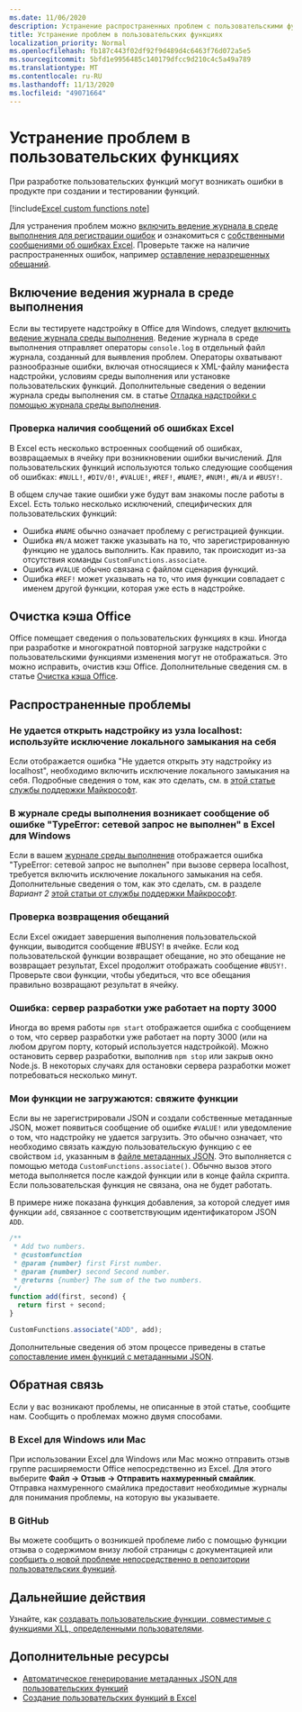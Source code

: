 ```yaml
---
ms.date: 11/06/2020
description: Устранение распространенных проблем с пользовательскими функциями Excel.
title: Устранение проблем в пользовательских функциях
localization_priority: Normal
ms.openlocfilehash: fb187c443f02df92f9d489d4c6463f76d072a5e5
ms.sourcegitcommit: 5bfd1e9956485c140179dfcc9d210c4c5a49a789
ms.translationtype: MT
ms.contentlocale: ru-RU
ms.lasthandoff: 11/13/2020
ms.locfileid: "49071664"
---
```

# <a name="troubleshoot-custom-functions"></a>Устранение проблем в пользовательских функциях

При разработке пользовательских функций могут возникать ошибки в продукте при создании и тестировании функций.

[!include[Excel custom functions note](../includes/excel-custom-functions-note.md)]

Для устранения проблем можно [включить ведение журнала в среде выполнения для регистрации ошибок](#enable-runtime-logging) и ознакомиться с [собственными сообщениями об ошибках Excel](#check-for-excel-error-messages). Проверьте также на наличие распространенных ошибок, например [оставление неразрешенных обещаний](#ensure-promises-return).

## <a name="enable-runtime-logging"></a>Включение ведения журнала в среде выполнения

Если вы тестируете надстройку в Office для Windows, следует [включить ведение журнала среды выполнения](../testing/runtime-logging.md). Ведение журнала в среде выполнения отправляет операторы `console.log` в отдельный файл журнала, созданный для выявления проблем. Операторы охватывают разнообразные ошибки, включая относящиеся к XML-файлу манифеста надстройки, условиям среды выполнения или установке пользовательских функций. Дополнительные сведения о ведении журнала среды выполнения см. в статье [Отладка надстройки с помощью журнала среды выполнения](../testing/runtime-logging.md).

### <a name="check-for-excel-error-messages"></a>Проверка наличия сообщений об ошибках Excel

В Excel есть несколько встроенных сообщений об ошибках, возвращаемых в ячейку при возникновении ошибки вычислений. Для пользовательских функций используются только следующие сообщения об ошибках: `#NULL!`, `#DIV/0!`, `#VALUE!`, `#REF!`, `#NAME?`, `#NUM!`, `#N/A` и `#BUSY!`.

В общем случае такие ошибки уже будут вам знакомы после работы в Excel. Есть только несколько исключений, специфических для пользовательских функций:

- Ошибка `#NAME` обычно означает проблему с регистрацией функции.
- Ошибка `#N/A` может также указывать на то, что зарегистрированную функцию не удалось выполнить. Как правило, так происходит из-за отсутствия команды `CustomFunctions.associate`.
- Ошибка `#VALUE` обычно связана с файлом сценария функций.
- Ошибка `#REF!` может указывать на то, что имя функции совпадает с именем другой функции, которая уже есть в надстройке.

## <a name="clear-the-office-cache"></a>Очистка кэша Office

Office помещает сведения о пользовательских функциях в кэш. Иногда при разработке и многократной повторной загрузке надстройки с пользовательскими функциями изменения могут не отображаться. Это можно исправить, очистив кэш Office. Дополнительные сведения см. в статье [Очистка кэша Office](../testing/clear-cache.md).

## <a name="common-issues"></a>Распространенные проблемы

### <a name="cant-open-add-in-from-localhost-use-a-local-loopback-exception"></a>Не удается открыть надстройку из узла localhost: используйте исключение локального замыкания на себя

Если отображается ошибка "Не удается открыть эту надстройку из localhost", необходимо включить исключение локального замыкания на себя. Подробные сведения о том, как это сделать, см. в [этой статье службы поддержки Майкрософт](https://support.microsoft.com/help/4490419/local-loopback-exemption-does-not-work).

### <a name="runtime-logging-reports-typeerror-network-request-failed-on-excel-on-windows"></a>В журнале среды выполнения возникает сообщение об ошибке "TypeError: сетевой запрос не выполнен" в Excel для Windows

Если в вашем [журнале среды выполнения](custom-functions-troubleshooting.md#enable-runtime-logging) отображается ошибка "TypeError: сетевой запрос не выполнен" при вызове сервера localhost, требуется включить исключение локального замыкания на себя. Дополнительные сведения о том, как это сделать, см. в разделе *Вариант 2* [этой статьи от службы поддержки Майкрософт](https://support.microsoft.com/help/4490419/local-loopback-exemption-does-not-work).

### <a name="ensure-promises-return"></a>Проверка возвращения обещаний

Если Excel ожидает завершения выполнения пользовательской функции, выводится сообщение #BUSY! в ячейке. Если код пользовательской функции возвращает обещание, но это обещание не возвращает результат, Excel продолжит отображать сообщение `#BUSY!`. Проверьте свои функции, чтобы убедиться, что все обещания правильно возвращают результат в ячейку.

### <a name="error-the-dev-server-is-already-running-on-port-3000"></a>Ошибка: сервер разработки уже работает на порту 3000

Иногда во время работы `npm start` отображается ошибка с сообщением о том, что сервер разработки уже работает на порту 3000 (или на любом другом порту, который используется надстройкой). Можно остановить сервер разработки, выполнив `npm stop` или закрыв окно Node.js. В некоторых случаях для остановки сервера разработки может потребоваться несколько минут.

### <a name="my-functions-wont-load-associate-functions"></a>Мои функции не загружаются: свяжите функции

Если вы не зарегистрировали JSON и создали собственные метаданные JSON, может появиться сообщение об ошибке `#VALUE!` или уведомление о том, что надстройку не удается загрузить. Это обычно означает, что необходимо связать каждую пользовательскую функцию с ее свойством `id`, указанным в [файле метаданных JSON](custom-functions-json.md). Это выполняется с помощью метода `CustomFunctions.associate()`. Обычно вызов этого метода выполняется после каждой функции или в конце файла скрипта. Если пользовательская функция не связана, она не будет работать.

В примере ниже показана функция добавления, за которой следует имя функции `add`, связанное с соответствующим идентификатором JSON `ADD`.

```js
/**
 * Add two numbers.
 * @customfunction
 * @param {number} first First number.
 * @param {number} second Second number.
 * @returns {number} The sum of the two numbers.
 */
function add(first, second) {
  return first + second;
}

CustomFunctions.associate("ADD", add);
```

Дополнительные сведения об этом процессе приведены в статье [сопоставление имен функций с метаданными JSON](../excel/custom-functions-json.md#associating-function-names-with-json-metadata).

## <a name="reporting-feedback"></a>Обратная связь

Если у вас возникают проблемы, не описанные в этой статье, сообщите нам. Сообщить о проблемах можно двумя способами.

### <a name="in-excel-on-windows-or-mac"></a>В Excel для Windows или Mac

При использовании Excel для Windows или Mac можно отправить отзыв группе расширяемости Office непосредственно из Excel. Для этого выберите **Файл -> Отзыв -> Отправить нахмуренный смайлик**. Отправка нахмуренного смайлика предоставит необходимые журналы для понимания проблемы, на которую вы указываете.

### <a name="in-github"></a>В GitHub

Вы можете сообщить о возникшей проблеме либо с помощью функции отзыва о содержимом внизу любой страницы с документацией или [сообщить о новой проблеме непосредственно в репозитории пользовательских функций](https://github.com/OfficeDev/Excel-Custom-Functions/issues).

## <a name="next-steps"></a>Дальнейшие действия
Узнайте, как [создавать пользовательские функции, совместимые с функциями XLL, определенными пользователями](make-custom-functions-compatible-with-xll-udf.md).

## <a name="see-also"></a>Дополнительные ресурсы

* [Автоматическое генерирование метаданных JSON для пользовательских функций](custom-functions-json-autogeneration.md)
* [Создание пользовательских функций в Excel](custom-functions-overview.md)
